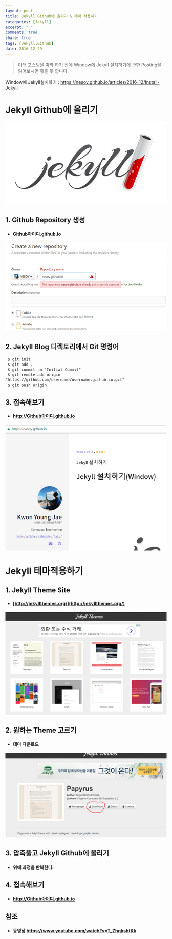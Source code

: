 ```yaml
---
layout: post
title: Jekyll Github에 올리기 & 테마 적용하기
categories: [Jekyll]
excerpt: " "
comments: true
share: true
tags: [Jekyll,Github]
date: 2016-12-29
---
```


> 아래 포스팅을 따라 하기 전에 Window에 Jekyll 설치하기에 관한 Posting을 읽어보시면 좋을 듯 합니다.

Window에 Jekyll설치하기 : <https://nesoy.github.io/articles/2016-12/Install-Jekyll>

# **Jekyll Github에 올리기**

![No Image](/assets/posts/20161228/jekyll_logo.png)

## 1. Github Repository 생성

- #### Github아이디.github.io

![No Image](/assets/posts/20161229/github_repository.PNG)

## 2. Jekyll Blog 디렉토리에서 Git 명령어

```shell
 $ git init
 $ git add .
 $ git commit -m "Initial Commit"
 $ git remote add origin "https://github.com/username/username.github.io.git"
 $ git push origin
```

## 3. 접속해보기
  - #### http://Github아이디.github.io

![No Image](/assets/posts/20161229/github_nesoy.PNG)


# **Jekyll 테마적용하기**

## 1. Jekyll Theme Site

- #### [http://jekyllthemes.org/](http://jekyllthemes.org/)

![No Image](/assets/posts/20161229/jekyll_themes.PNG)

## 2. 원하는 Theme 고르기

- #### 테마 다운로드

![No Image](/assets/posts/20161229/jekyll_themes2.PNG)

## 3. 압축풀고 Jekyll Github에 올리기

- #### 위에 과정을 반복한다.

## 4. 접속해보기
  - #### http://Github아이디.github.io

## 참조
  - #### 동영상 <https://www.youtube.com/watch?v=T_ZhqkshtKk>
